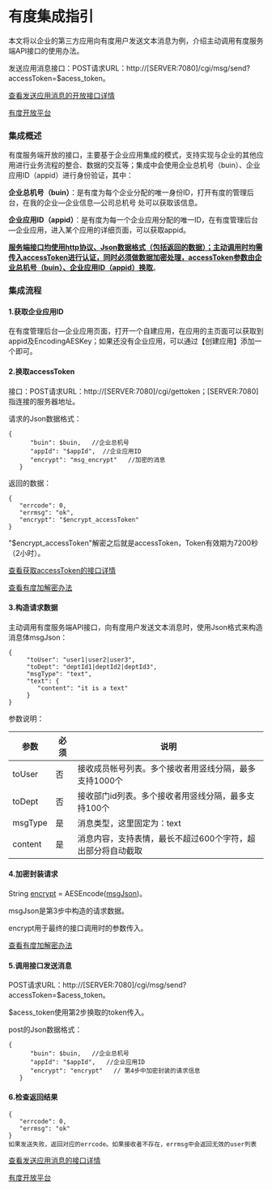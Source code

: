 # 有度集成指引

本文将以企业的第三方应用向有度用户发送文本消息为例，介绍主动调用有度服务端API接口的使用办法。

发送应用消息接口：POST请求URL：http://[SERVER:7080]/cgi/msg/send?accessToken=$acess_token。

[查看发送应用消息的开放接口详情](https://youdu.im/api/api.html#40041)

[有度开放平台](https://youdu.im/api/api.html#40011)

### 集成概述

有度服务端开放的接口，主要基于企业应用集成的模式，支持实现与企业的其他应用进行业务流程的整合、数据的交互等；集成中会使用企业总机号（buin）、企业应用ID（appid）进行身份验证，其中：

**企业总机号（buin）**：是有度为每个企业分配的唯一身份ID，打开有度的管理后台，在我的企业—企业信息—公司总机号 处可以获取该信息。

**企业应用ID（appid）**：是有度为每一个企业应用分配的唯一ID，在有度管理后台—企业应用，进入某个应用的详细页面，可以获取appid。

<u>**服务端接口均使用http协议、Json数据格式（包括返回的数据）；主动调用时均需传入accessToken进行认证，同时必须做数据加密处理，accessToken参数由企业总机号（buin）、企业应用ID（appid）换取**</u>。

### 集成流程

#### 1.获取企业应用ID

在有度管理后台—企业应用页面，打开一个自建应用，在应用的主页面可以获取到appid及EncodingAESKey；如果还没有企业应用，可以通过【创建应用】添加一个即可。

#### 2.换取accessToken

接口：POST请求URL：http://[SERVER:7080]/cgi/gettoken；[SERVER:7080]指连接的服务器地址。

请求的Json数据格式：

```
{
      "buin": $buin,   //企业总机号
      "appId": "$appId",  //企业应用ID
      "encrypt": "msg_encrypt"   //加密的消息
   }
```

返回的数据：

```
{
   "errcode": 0,
   "errmsg": "ok",
   "encrypt": "$encrypt_accessToken"
}
```

"$encrypt_accessToken"解密之后就是accessToken，Token有效期为7200秒（2小时）。

[查看获取accessToken的接口详情](https://youdu.im/api/api.html#40025)

[查看有度加解密办法](https://youdu.im/api/api.html#40024)

#### 3.构造请求数据

主动调用有度服务端API接口，向有度用户发送文本消息时，使用Json格式来构造消息体msgJson：

```
{
     "toUser": "user1|user2|user3",
     "toDept": "deptId1|deptId2|deptId3",
     "msgType": "text",
     "text": {
        "content": "it is a text"
     }
}
```

参数说明：

| 参数    | 必须 | 说明                                                        |
| ------- | ---- | ----------------------------------------------------------- |
| toUser  | 否   | 接收成员帐号列表。多个接收者用竖线分隔，最多支持1000个      |
| toDept  | 否   | 接收部门id列表。多个接收者用竖线分隔，最多支持100个         |
| msgType | 是   | 消息类型，这里固定为：text                                  |
| content | 是   | 消息内容，支持表情，最长不超过600个字符，超出部分将自动截取 |

#### 4.加密封装请求

String <u>encrypt</u> = AESEncode(<u>msgJson</u>)。

msgJson是第3步中构造的请求数据。

encrypt用于最终的接口调用时的参数传入。

[查看有度加解密办法](https://youdu.im/api/api.html#40024)

#### 5.调用接口发送消息

POST请求URL：http://[SERVER:7080]/cgi/msg/send?accessToken=$acess_token。

$acess_token使用第2步换取的token传入。

post的Json数据格式：

```
{
      "buin": $buin,   //企业总机号
      "appId": "$appId",   //企业应用ID
      "encrypt": "encrypt"   // 第4步中加密封装的请求信息
   }
```

#### 6.检查返回结果

```
{
   "errcode": 0,
   "errmsg": "ok"
}
如果发送失败，返回对应的errcode。如果接收者不存在，errmsg中会返回无效的user列表
```

[查看发送应用消息的接口详情](https://youdu.im/api/api.html#40041)

[有度开放平台](https://youdu.im/api/api.html#40011)